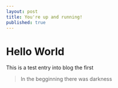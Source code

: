 ```yaml
---
layout: post
title: You're up and running!
published: true
---
```

# Hello World
This is a test entry into blog the first

> In the begginning there was darkness
